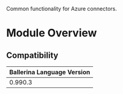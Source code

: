 Common functionality for Azure connectors.

# Module Overview

## Compatibility
| Ballerina Language Version 
| -------------------------- 
| 0.990.3    
